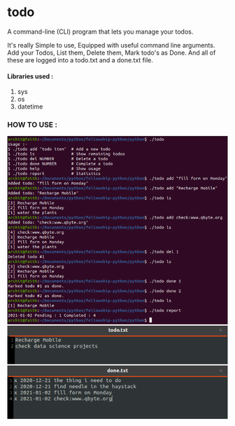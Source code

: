 # todo
A command-line (CLI) program that lets you manage your todos.


It's really Simple to use, Equipped with useful command line arguments.
Add your Todos, List them, Delete them, Mark todo's as Done.
And all of these are logged into a todo.txt and a done.txt file.


#### Libraries used : 
1. sys
2. os 
3. datetime 

### HOW TO USE :
![Image of todo](https://github.com/Architrixs/todo/blob/main/todo.png)
![Image of todo.txt](https://github.com/Architrixs/todo/blob/main/todo2.png)
![Image of done.txt](https://github.com/Architrixs/todo/blob/main/todo1.png)
